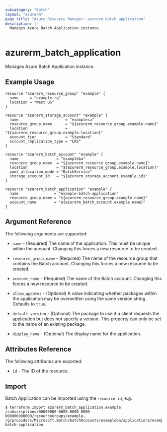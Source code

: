 ```yaml
---
subcategory: "Batch"
layout: "azurerm"
page_title: "Azure Resource Manager: azurerm_batch_application"
description: |-
  Manages Azure Batch Application instance.
---
```


# azurerm_batch_application

Manages Azure Batch Application instance.

## Example Usage

```hcl
resource "azurerm_resource_group" "example" {
  name     = "example-rg"
  location = "West US"
}

resource "azurerm_storage_account" "example" {
  name                     = "examplesa"
  resource_group_name      = "${azurerm_resource_group.example.name}"
  location                 = "${azurerm_resource_group.example.location}"
  account_tier             = "Standard"
  account_replication_type = "LRS"
}

resource "azurerm_batch_account" "example" {
  name                 = "exampleba"
  resource_group_name  = "${azurerm_resource_group.example.name}"
  location             = "${azurerm_resource_group.example.location}"
  pool_allocation_mode = "BatchService"
  storage_account_id   = "${azurerm_storage_account.example.id}"
}

resource "azurerm_batch_application" "example" {
  name                = "example-batch-application"
  resource_group_name = "${azurerm_resource_group.example.name}"
  account_name        = "${azurerm_batch_account.example.name}"
}
```

## Argument Reference

The following arguments are supported:

* `name` - (Required) The name of the application. This must be unique within the account. Changing this forces a new resource to be created.

* `resource_group_name` - (Required) The name of the resource group that contains the Batch account. Changing this forces a new resource to be created.

* `account_name` - (Required) The name of the Batch account. Changing this forces a new resource to be created.

* `allow_updates` - (Optional) A value indicating whether packages within the application may be overwritten using the same version string. Defaults to `true`.

* `default_version` - (Optional) The package to use if a client requests the application but does not specify a version. This property can only be set to the name of an existing package.

* `display_name` - (Optional) The display name for the application.

## Attributes Reference

The following attributes are exported:

* `id` - The ID of the resource.


## Import

Batch Application can be imported using the `resource id`, e.g.

```shell
$ terraform import azurerm_batch_application.example /subscriptions/00000000-0000-0000-0000-000000000000/resourceGroups/example-rg/providers/Microsoft.Batch/batchAccounts/exampleba/applications/example-batch-application
```
